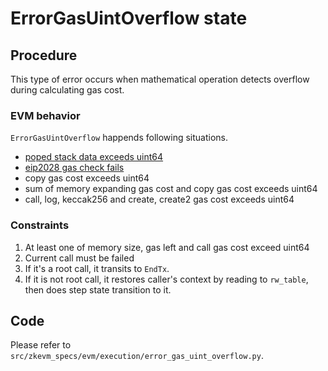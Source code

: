 # ErrorGasUintOverflow state

## Procedure

This type of error occurs when mathematical operation detects overflow during calculating gas cost.

### EVM behavior

`ErrorGasUintOverflow` happends following situations.

- [poped stack data exceeds uint64](https://github.com/ethereum/go-ethereum/blob/793f0f9ec860f6f51e0cec943a268c10863097c7/core/vm/gas_table.go#L73)
- [eip2028 gas check fails](https://github.com/ethereum/go-ethereum/blob/793f0f9ec860f6f51e0cec943a268c10863097c7/core/state_transition.go#L146)
- copy gas cost exceeds uint64
- sum of memory expanding gas cost and copy gas cost exceeds uint64
- call, log, keccak256 and create, create2 gas cost exceeds uint64

### Constraints

1. At least one of memory size, gas left and call gas cost exceed uint64
2. Current call must be failed
3. If it's a root call, it transits to `EndTx`.
4. If it is not root call, it restores caller's context by reading to `rw_table`, then does step state transition to it.

## Code

Please refer to `src/zkevm_specs/evm/execution/error_gas_uint_overflow.py`.
